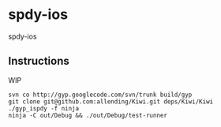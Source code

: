 # spdy-ios

spdy-ios

## Instructions

WIP
```
svn co http://gyp.googlecode.com/svn/trunk build/gyp
git clone git@github.com:allending/Kiwi.git deps/Kiwi/Kiwi
./gyp_ispdy -f ninja
ninja -C out/Debug && ./out/Debug/test-runner
```
